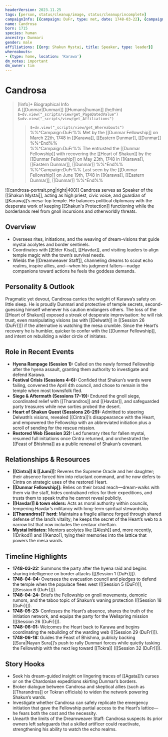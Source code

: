 ```yaml
---
headerVersion: 2023.11.25
tags: [person, status/cleanup/image, status/cleanup/incomplete]
campaignInfo: [{campaign: DuFr, type: met, date: 1748-03-22}, {campaign: DuFr, type: "entrusted the [[Dunmar Fellowship]] with recovering the [[Heart of Shakun]]", date: 1748-05-23}, {campaign: DuFr, type: last seen, date: 1748-06-19}]
name: Candrosa
born: 1715
species: human
ancestry: Dunmari
gender: male
affiliations: [{org: Shakun Mystai, title: Speaker, type: leader}]
whereabouts:
- {type: home, location: 'Karawa'}
dm_notes: important
dm_owner: tim
---
```

# Candrosa
>[!info]+ Biographical Info  
> A [[Dunmar|Dunmari]] [[Humans|human]] (he/him)  
> `$=dv.view("_scripts/view/get_PageDatedValue")`  
> `$=dv.view("_scripts/view/get_Affiliations")`  
>> `$=dv.view("_scripts/view/get_Whereabouts")`  
>> %%^Campaign:DuFr%% Met by the [[Dunmar Fellowship]] on March 22th, 1748 in [[Karawa]], [[Eastern Dunmar]], [[Dunmar]] %%^End%%  
>> %%^Campaign:DuFr%% The entrusted the [[Dunmar Fellowship]] with recovering the [[Heart of Shakun]] by the [[Dunmar Fellowship]] on May 23th, 1748 in [[Karawa]], [[Eastern Dunmar]], [[Dunmar]] %%^End%%  
>> %%^Campaign:DuFr%% Last seen by the [[Dunmar Fellowship]] on June 19th, 1748 in [[Karawa]], [[Eastern Dunmar]], [[Dunmar]] %%^End%%

![[candrosa-portrait.png|right|400]]
Candrosa serves as Speaker of the [[Shakun Mystai]], acting as high priest, civic voice, and guardian of [[Karawa]]’s mesa-top temple. He balances political diplomacy with the desperate work of keeping [[Shakun's Protection]] functioning while the borderlands reel from gnoll incursions and otherworldly threats.

## Overview
- Oversees rites, initiations, and the weaving of dream-visions that guide mystai acolytes and border sentinels.  
- Coordinates with [[Elder Kisa]], [[Havdar]], and visiting leaders to align temple magic with the town’s survival needs.  
- Wields the [[Dreamweaver Staff]], channeling dreams to scout echo realms, inspire allies, and—when his judgment falters—nudge companions toward actions he feels the goddess demands.

## Personality & Outlook
Pragmatic yet devout, Candrosa carries the weight of Karawa’s safety on little sleep. He is proudly Dunmari and protective of temple secrets, second-guessing himself whenever his caution endangers others. The loss of the [[Heart of Shakun]] exposed a streak of desperate improvisation: he will risk trust, even manipulating visions (as with [[Delwath]] in [[Session 26 (DuFr)]]) if the alternative is watching the mesa crumble. Since the Heart’s recovery he is humbler, quicker to confer with the [[Dunmar Fellowship]], and intent on rebuilding a wider circle of initiates.

## Role in Recent Events
- **Hyena Rampage (Session 1):** Called on the newly formed Fellowship after the hyena assault, granting them authority to investigate and defend Karawa.  
- **Festival Crisis (Sessions 4–6):** Confided that Shakun’s wards were failing, convened the April 4th council, and chose to remain in the temple when most townsfolk fled.  
- **Siege & Aftermath (Sessions 17–19):** Endured the gnoll siege, coordinated relief with [[Tharandros]] and [[Havdar]], and safeguarded party treasures while new sorties probed the desert.  
- **Heart of Shakun Quest (Sessions 26–29):** Admitted to steering Delwath’s visions, revealed [[Cintra]]’s disappearance with the Heart, and empowered the Fellowship with an abbreviated initiation plus a scroll of sending for the rescue mission.  
- **Restored Web (Session 32):** Led funerary rites for fallen mystai, resumed full initiations once Cintra returned, and orchestrated the [[Feast of Bhishma]] as a public renewal of Shakun’s covenant.

## Relationships & Resources
- **[[Cintra]] & [[Jumi]]:** Reveres the Supreme Oracle and her daughter; their absence forced him into reluctant command, and he now defers to Cintra on strategic uses of the restored Heart.  
- **[[Dunmar Fellowship]]:** Relies on their broad reach—dream-walks with them via the staff, hides contraband relics for their expeditions, and trusts them to speak truths he cannot reveal publicly.  
- **[[Havdar]] & town elders:** Acts as moral authority within councils, tempering Havdar’s militancy with long-term spiritual stewardship.  
- **[[Tharandros]]’ herd:** Maintains a fragile alliance forged through shared defense of the land’s vitality; he keeps the secret of the Heart’s web to a narrow list that now includes the centaur chieftain.  
- **Mystai Initiates:** Mentors acolytes like [[Alesh]] and, more recently, [[Drikod]] and [[Kenzo]], tying their memories into the lattice that powers the mesa wards.

## Timeline Highlights
- **1748-03-22:** Summons the party after the hyena raid and begins sharing intelligence on border attacks ([[Session 1 (DuFr)]]).  
- **1748-04-04:** Oversees the evacuation council and pledges to defend the temple when the populace flees west ([[Session 5 (DuFr)]], [[Session 6 (DuFr)]]).  
- **1748-04-24:** Briefs the Fellowship on gnoll movements, demonic rumors, and the taboo topic of Shakun’s waning protection ([[Session 18 (DuFr)]]).  
- **1748-05-23:** Confesses the Heart’s absence, shares the truth of the initiation network, and equips the party for the Wellspring mission ([[Session 26 (DuFr)]]).  
- **1748-06-01:** Welcomes the Heart back to Karawa and begins coordinating the rebuilding of the warding web ([[Session 29 (DuFr)]]).  
- **1748-06-18:** Guides the Feast of Bhishma, publicly backing [[Sura|Nayan Sura]]’s push to rally Dunmari forces while quietly tasking the Fellowship with the next leg toward [[Tokra]] ([[Session 32 (DuFr)]]).  

## Story Hooks
- Seek his dream-guided insight on lingering traces of [[Agata]]’s curses or on the Chardonian expeditions skirting Dunmar’s borders.  
- Broker dialogue between Candrosa and skeptical allies (such as [[Tharandros]] or Tokran officials) to widen the network powering Shakun’s wards.  
- Investigate whether Candrosa can safely replicate the emergency initiation that gave the Fellowship partial access to the Heart’s lattice—he fears both the cost and the necessity.  
- Unearth the limits of the Dreamweaver Staff: Candrosa suspects its prior owners left safeguards that a skilled artificer could reactivate, strengthening his ability to watch the echo realms.
